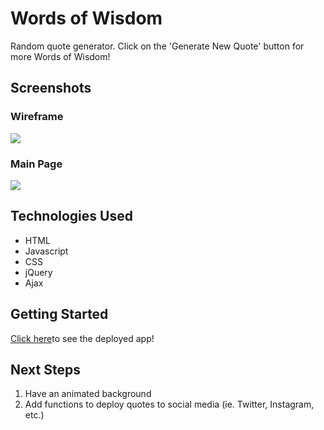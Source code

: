 # Words of Wisdom

Random quote generator. Click on the 'Generate New Quote' button for more Words of Wisdom!

## Screenshots
### Wireframe
<img src="https://i.imgur.com/zV8eS7i.png"/>

### Main Page 
<img src="https://i.imgur.com/ktsSGet.jpg"/>

## Technologies Used
- HTML
- Javascript
- CSS
- jQuery
- Ajax

## Getting Started 
[Click here](https://annnieeeema.github.io/Final_Project1/)to see the deployed app!

## Next Steps
1. Have an animated background 
2. Add functions to deploy quotes to social media (ie. Twitter, Instagram, etc.)

